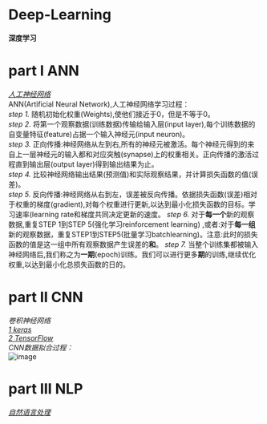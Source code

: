 # Deep-Learning
**深度学习**
# part Ⅰ ANN
[*人工神经网络*](https://github.com/huangzy97/Deep-Learning/blob/master/ANN.py)  
ANN(Artificial Neural Network),人工神经网络学习过程：  
*step 1.*  随机初始化权重(Weights),使他们接近于0，但是不等于0。  
*step 2.*  将第一个观察数据(训练数据)传输给输入层(input layer),每个训练数据的自变量特征(feature)占据一个输入神经元(input neuron)。    
*step 3.*  正向传播:神经网络从左到右,所有的神经元被激活。每个神经元得到的来自上一层神经元的输入都和对应突触(synapse)上的权重相关。正向传播的激活过程直到输出层(output layer)得到输出结果为止。     
*step 4.*  比较神经网络输出结果(预测值)和实际观察结果，并计算损失函数的值(误差)。    
*step 5.*  反向传播:神经网络从右到左，误差被反向传播。依据损失函数(误差)相对于权重的梯度(gradient),对每个权重进行更新,以达到最小化损失函数的目标。学习速率(learning rate和梯度共同决定更新的速度。
*step 6.*  对于**每一个**新的观察数据,重复STEP 1到STEP 5(强化学习reinforcement learning) ,或者:对于**每一组**新的观察数据，重复STEP1到STEP5(批量学习batchlearning)。注意:此时的损失函数的值是这一组中所有观察数据产生误差的**和**。
*step 7.*  当整个训练集都被输入神经网络后,我们称之为**一期**(epoch)训练。我们可以进行更多**期**的训练,继续优化权重,以达到最小化总损失函数的日的。  
# part Ⅱ CNN
*卷积神经网络*  
[*1 keras*](https://github.com/huangzy97/Deep-Learning/blob/master/CNN_keras.py)  
[*2 TensorFlow*](https://github.com/huangzy97/Deep-Learning/blob/master/CNN_tensorflow.py)  
*CNN数据拟合过程：*  
![image](https://github.com/huangzy97/lib/blob/master/picture.gif)
# part Ⅲ NLP
[*自然语言处理*](https://github.com/huangzy97/Deep-Learning/blob/master/NLP.py)  
